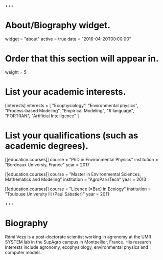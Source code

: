 +++
# About/Biography widget.
widget = "about"
active = true
date = "2016-04-20T00:00:00"

# Order that this section will appear in.
weight = 5

# List your academic interests.
[interests]
  interests = [
    "Ecophysiology",
    "Environmental physics",
    "Process-based Modeling",
    "Empirical Modeling",
    "R language",
    "FORTRAN",
    "Artificial Intelligence"
  ]

# List your qualifications (such as academic degrees).
[[education.courses]]
  course = "PhD in Environmental Physics"
  institution = "Bordeaux Universiy, France"
  year = 2017

[[education.courses]]
  course = "Master in Environmental Sciences, Mathematics and Modeling"
  institution = "AgroParisTech"
  year = 2013

[[education.courses]]
  course = "Licence (=Bsc) in Ecology"
  institution = "Toulouse University III (Paul Sabatier)"
  year = 2011
 
+++

# Biography

Rémi Vezy is a post-doctorate scientist working in agronomy at the UMR SYSTEM lab in the SupAgro campus in Montpellier, France. His research interests include agronomy, ecophysiology, environmental physics and computer models.
